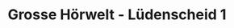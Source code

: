 ---
title: "Grosse Hörwelt - Lüdenscheid 1"
url: /luedenscheid/grosse-hoerwelt-luedenscheid-1/
shop: Hörgeräte
---